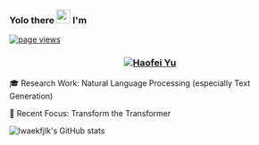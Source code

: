 ### Yolo there <img src="https://c.tenor.com/StmGV2_YmjEAAAAi/winking-face-joypixels.gif" width="25" /> I'm


<p align="left">
  <a href="https://github.com/lwaefkjlk/lwaekfjlk">
    <img src="https://komarev.com/ghpvc/?username=lwaekfjlk" alt="page views" />
  </a>
</p>

<h3 align="center"><a href="https://hud0shnik.github.io/">
   <img alt="Haofei Yu" src="https://readme-typing-svg.herokuapp.com/?lines=Haofei+Yu;Natural+Language+Lover&font=Fira%20Code&width=440&height=45&color=68C3D4&vCenter=true&size=21"></a>
</h3>

🎓 Research Work: Natural Language Processing (especially Text Generation)

🤗 Recent Focus:
Transform the Transformer


![lwaekfjlk's GitHub stats](https://github-readme-stats-futuretech6.vercel.app/api?username=lwaekfjlk&count_private=true&show_icons=true&theme=ayu-mirage)


